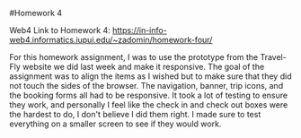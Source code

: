 #Homework 4

Web4 Link to Homework 4:
https://in-info-web4.informatics.iupui.edu/~zadomin/homework-four/

For this homework assignment, I was to use the prototype from the Travel-Fly website we did last week and make it responsive. The goal of the assignment was to align the items as I wished but to make sure that they did not touch the sides of the browser. The navigation, banner, trip icons, and the booking forms all had to be responsive. It took a lot of testing to ensure they work, and personally I feel like the check in and check out boxes were the hardest to do, I don't believe I did them right. I made sure to test everything on a smaller screen to see if they would work.
